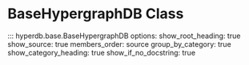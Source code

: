 # BaseHypergraphDB Class

::: hyperdb.base.BaseHypergraphDB
    options:
      show_root_heading: true
      show_source: true
      members_order: source
      group_by_category: true
      show_category_heading: true
      show_if_no_docstring: true
